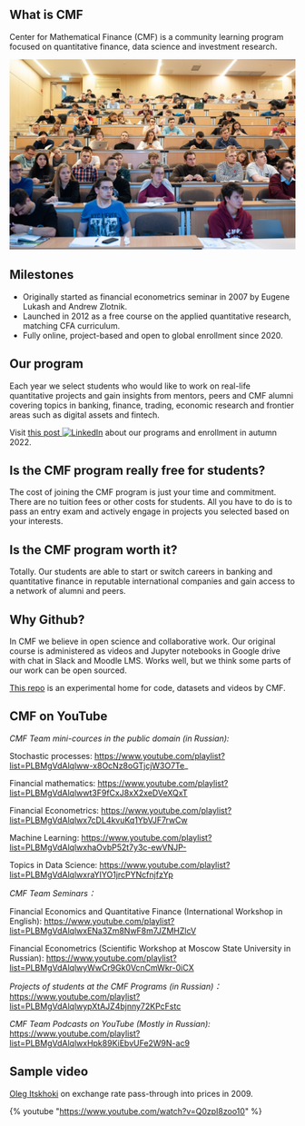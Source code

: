 ## What is CMF

Center for Mathematical Finance (CMF) is a community learning program focused on quantitative finance, data science and investment research.

![](class.jpg)

## Milestones

- Originally started as financial econometrics seminar in 2007 by Eugene Lukash and Andrew Zlotnik.
- Launched in 2012 as a free course on the applied quantitative research, matching CFA curriculum.
- Fully online, project-based and open to global enrollment since 2020.

## Our program

Each year we select students who would like to work on real-life quantitative projects and
gain insights from mentors, peers and CMF alumni covering topics in banking, finance, trading, economic research and frontier areas such as digital assets and fintech.

[linkedin]: ![](https://img.shields.io/badge/CMF-blue?style=flatsquare&logo=linkedin&logoColor=white)

Visit [this post ![LinkedIn][linkedin]](https://www.linkedin.com/feed/update/urn:li:activity:6957988000706273281/) about our programs and enrollment in autumn 2022.

## Is the CMF program really free for students?

The cost of joining the CMF program is just your time and commitment. There are no tuition fees or other costs for students. All you have to do is to pass an entry exam and actively engage in projects you selected based on your interests.

## Is the CMF program worth it?

Totally. Our students are able to start or switch careers in banking and quantitative finance in reputable international companies and gain access to a network of alumni and peers.

## Why Github?

In CMF we believe in open science and collaborative work. Our original course is administered as videos and Jupyter notebooks in Google drive with chat in Slack and Moodle LMS. Works well, but we think some parts of our work can be open sourced.

[This repo](https://github.com/epogrebnyak/cmf-team) is an experimental home for code, datasets and videos by CMF.

## CMF on YouTube


_CMF Team mini-cources in the public domain (in Russian):_

Stochastic processes: https://www.youtube.com/playlist?list=PLBMgVdAlqlww-x8OcNz8oGTjcjW3O7Te_

Financial mathematics: https://www.youtube.com/playlist?list=PLBMgVdAlqlwwt3F9fCxJ8xX2xeDVeXQxT

Financial Econometrics: https://www.youtube.com/playlist?list=PLBMgVdAlqlwx7cDL4kvuKq1YbVJF7rwCw

Machine Learning: https://www.youtube.com/playlist?list=PLBMgVdAlqlwxhaOvbP52t7y3c-ewVNJP-

Topics in Data Science: https://www.youtube.com/playlist?list=PLBMgVdAlqlwxraYIYO1jrcPYNcfnjfzYp


_CMF Team Seminars：_

Financial Economics and Quantitative Finance (International Workshop in English): https://www.youtube.com/playlist?list=PLBMgVdAlqlwxENa3Zm8NwF8m7JZMHZlcV

Financial Econometrics (Scientific Workshop at Moscow State University in Russian): https://www.youtube.com/playlist?list=PLBMgVdAlqlwyWwCr9Gk0VcnCmWkr-0iCX


_Projects of students at the CMF Programs (in Russian)：_ https://www.youtube.com/playlist?list=PLBMgVdAlqlwypXtAJZ4bjnny72KPcFstc


_CMF Team Podcasts on YouTube (Mostly in Russian):_ https://www.youtube.com/playlist?list=PLBMgVdAlqlwxHpk89KiEbvUFe2W9N-ac9


## Sample video

[Oleg Itskhoki](https://itskhoki.com/) on exchange rate pass-through into prices in 2009.

{% youtube "https://www.youtube.com/watch?v=Q0zpI8zoo10" %}

<p>
